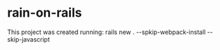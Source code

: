 # rain-on-rails

This project was created running:
rails new . --spkip-webpack-install --skip-javascript
